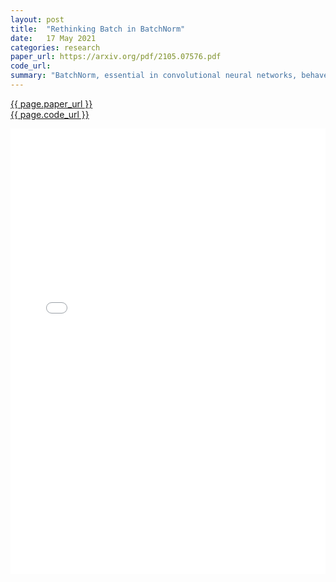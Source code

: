```yaml
---
layout: post
title:  "Rethinking Batch in BatchNorm"
date:   17 May 2021
categories: research
paper_url: https://arxiv.org/pdf/2105.07576.pdf
code_url: 
summary: "BatchNorm, essential in convolutional neural networks, behaves uniquely due to its batch-based operation, leading to performance issues in visual recognition tasks. This paper identifies these issues and suggests reevaluating the concept of batch in BatchNorm for better performance, aiming to guide researchers in its effective use."
---
```


<style>
.responsive-pdf-container {
    overflow: hidden;
    padding-top: 141.42%; /* 16:9 Aspect Ratio, adjust as needed */
    position: relative;
}

.responsive-pdf-container iframe {
    border: none;
    height: 100%;
    left: 0;
    position: absolute;
    top: 0;
    width: 100%;
}
</style>

<a href="{{ page.paper_url }}">{{ page.paper_url }}</a><br>
<a href="{{ page.code_url }}">{{ page.code_url }}</a>

<div class="responsive-pdf-container">
    <iframe src="{{ page.paper_url }}" style="border: none;"></iframe>
</div>